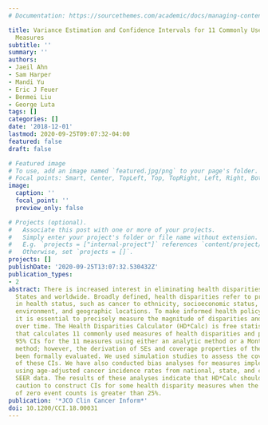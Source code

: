 ```yaml
---
# Documentation: https://sourcethemes.com/academic/docs/managing-content/

title: Variance Estimation and Confidence Intervals for 11 Commonly Used Health Disparity
  Measures
subtitle: ''
summary: ''
authors:
- Jaeil Ahn
- Sam Harper
- Mandi Yu
- Eric J Feuer
- Benmei Liu
- George Luta
tags: []
categories: []
date: '2018-12-01'
lastmod: 2020-09-25T09:07:32-04:00
featured: false
draft: false

# Featured image
# To use, add an image named `featured.jpg/png` to your page's folder.
# Focal points: Smart, Center, TopLeft, Top, TopRight, Left, Right, BottomLeft, Bottom, BottomRight.
image:
  caption: ''
  focal_point: ''
  preview_only: false

# Projects (optional).
#   Associate this post with one or more of your projects.
#   Simply enter your project's folder or file name without extension.
#   E.g. `projects = ["internal-project"]` references `content/project/deep-learning/index.md`.
#   Otherwise, set `projects = []`.
projects: []
publishDate: '2020-09-25T13:07:32.530432Z'
publication_types:
- 2
abstract: There is increased interest in eliminating health disparities in the United
  States and worldwide. Broadly defined, health disparities refer to preventable inequalities
  in health status, such as cancer to ethnicity, socioeconomic status, gender, education,
  environment, and geographic locations. To make informed health policy decisions,
  it is essential to precisely measure the magnitude of disparities and assess trends
  over time. The Health Disparities Calculator (HD*Calc) is free statistical software
  that calculates 11 commonly used measures of health disparities and provides corresponding
  95% CIs for the 11 measures using either an analytic method or a Monte Carlo simulation-based
  method; however, the derivation of SEs and coverage properties of the CIs have not
  been formally evaluated. We used simulation studies to assess the coverage properties
  of these CIs. We have also conducted bias analyses for measures implemented in HD*Calc
  using age-adjusted cancer incidence rates from national, state, and county level
  SEER data. The results of these analyses indicate that HD*Calc should be used with
  caution to construct CIs for some health disparity measures when the proportion
  of zero event counts is greater than 25%.
publication: '*JCO Clin Cancer Inform*'
doi: 10.1200/CCI.18.00031
---
```

